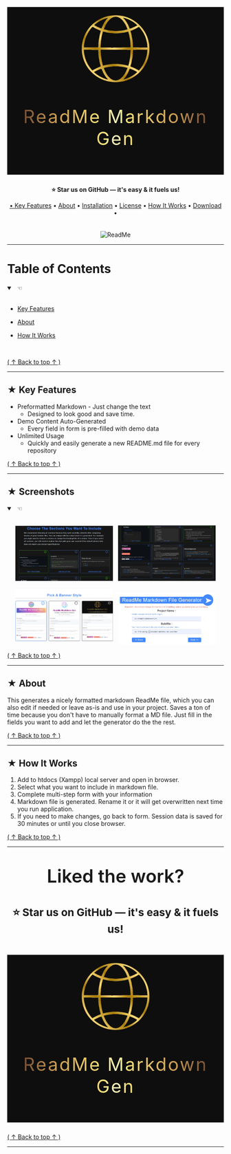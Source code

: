<!-----------------------------------------------------------------------------------------------------
This README.md file was generated using web app repository available at github.com/nicoleweathers/ReadMeGen
------------------------------------------------------------------------------------------------------->

<div style="background:#0e0e0e;padding-bottom:10px;margin-bottom:25px!important;text-align:center;"><br>
<img src="imgs/logo-gold-blk.webp" alt="ReadMe" width="160">
<p style="background-image:linear-gradient(to right,#462523 0,#cb9b51 22%,#f6e27a 45%,#f6f2c0 50%,#f6e27a 55%,#cb9b51 78%,#462523 100%);background-clip:text;-webkit-background-clip:text;-webkit-text-fill-color:transparent;padding:7px 10px;font-size:3em;font-weight:400;letter-spacing:3px;text-align:center"> ReadMe Markdown Gen </p>
<p style="font-weight:700;font-size:1.5em;background-image:linear-gradient(to right,#462523 0,#cb9b51 22%,#f6e27a 45%,#f6f2c0 50%,#f6e27a 55%,#cb9b51 78%,#462523 100%);background-clip:text;-webkit-background-clip:text;-webkit-text-fill-color:transparent;margin-top:0;text-align:center">  </p>
</div>

<p align="center"><strong>⭐ Star us on GitHub — it's easy & it fuels us!</strong></p>

<p style="padding-bottom:20px;text-align:center"> 
    <a href="#-key-features">&bull; Key Features</a> &bull;
    <a href="#-about">About</a> &bull;
    <a href="#-installation">Installation</a> &bull;
    <a href="#-license">License</a> &bull;
    <a href="#-how-it-works">How It Works</a> &bull;
    <a href="#-download">Download</a> &bull;
</p>


<p align="center">
  <img src="imgs/readmemdgen.gif" alt="ReadMe">
</p>

---
<a id="readme-top"></a>

# Table of Contents

<details open>
<summary> &nbsp; &#9756; </summary> <br />

- [Key Features](#-key-features)
- [About](#-about)





- [How It Works](#-how-it-works)




  
</details>

<br>


[( ↑ Back to top ↑ )](#readme-top)

---        
        

## &#9733; Key Features

* Preformatted Markdown - Just change the text
  - Designed to look good and save time.
* Demo Content Auto-Generated
  - Every field in form is pre-filled with demo data
* Unlimited Usage
  - Quickly and easily generate a new README.md file for every repository       


[( ↑ Back to top ↑ )](#readme-top)

---        
        

## &#9733; Screenshots


<details open>
<summary> &nbsp; &#9756; </summary> <br />

<p align="center">
    <img width="45%" src="imgs/img1.webp" />
&nbsp;
    <img width="45%" src="imgs/img2.webp" />
</p>

<p align="center">
    <img width="45%" src="imgs/img3.webp" />
&nbsp;
    <img width="45%" src="imgs/img4.webp" />
</p> 

</details>


[( ↑ Back to top ↑ )](#readme-top)

---        
        

## &#9733; About

This generates a nicely formatted markdown ReadMe file, which you can also edit if needed or leave as-is and use in your project. Saves a ton of time because you don't have to manually format a MD file. Just fill in the fields you want to add and let the generator do the the rest.


[( ↑ Back to top ↑ )](#readme-top)

---        
        

## &#9733; How It Works

1. Add to htdocs (Xampp) local server and open in browser.
2. Select what you want to include in markdown file.
3. Complete multi-step form with your information
4. Markdown file is generated. Rename it or it will get overwritten next time you run application.
5. If you need to make changes, go back to form. Session data is saved for 30 minutes or until you close browser.


[( ↑ Back to top ↑ )](#readme-top)

---        
        
<div style="text-align:center;font-size:1.5em;padding-bottom:20px">
<p style="font-size:2em;font-weight:600">Liked the work?</p>

### ⭐ Star us on GitHub — it's easy & it fuels us!

</div> 

<div style="background:#0e0e0e;padding-bottom:10px;margin-bottom:25px!important;text-align:center;"><br>
<img src="imgs/logo-gold-blk.webp" alt="ReadMe" width="160">
<p style="background-image:linear-gradient(to right,#462523 0,#cb9b51 22%,#f6e27a 45%,#f6f2c0 50%,#f6e27a 55%,#cb9b51 78%,#462523 100%);background-clip:text;-webkit-background-clip:text;-webkit-text-fill-color:transparent;padding:7px 10px;font-size:3em;font-weight:400;letter-spacing:3px;text-align:center"> ReadMe Markdown Gen </p>
<p style="font-weight:700;font-size:1.5em;background-image:linear-gradient(to right,#462523 0,#cb9b51 22%,#f6e27a 45%,#f6f2c0 50%,#f6e27a 55%,#cb9b51 78%,#462523 100%);background-clip:text;-webkit-background-clip:text;-webkit-text-fill-color:transparent;margin-top:0;text-align:center">  </p>
</div>


[( ↑ Back to top ↑ )](#readme-top)

---        
        